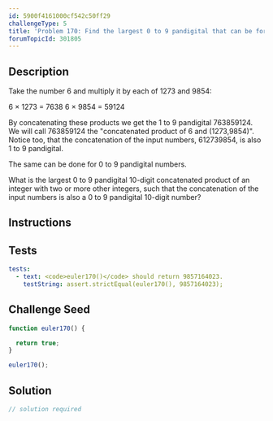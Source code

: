 ```yaml
---
id: 5900f4161000cf542c50ff29
challengeType: 5
title: 'Problem 170: Find the largest 0 to 9 pandigital that can be formed by concatenating products'
forumTopicId: 301805
---
```


## Description

<section id='description'>

Take the number 6 and multiply it by each of 1273 and 9854:

6 × 1273 = 7638 6 × 9854 = 59124

By concatenating these products we get the 1 to 9 pandigital 763859124. We will call 763859124 the "concatenated product of 6 and (1273,9854)". Notice too, that the concatenation of the input numbers, 612739854, is also 1 to 9 pandigital.

The same can be done for 0 to 9 pandigital numbers.

What is the largest 0 to 9 pandigital 10-digit concatenated product of an integer with two or more other integers, such that the concatenation of the input numbers is also a 0 to 9 pandigital 10-digit number?

</section>

## Instructions

<section id='instructions'>

</section>

## Tests

<section id='tests'>

```yml
tests:
  - text: <code>euler170()</code> should return 9857164023.
    testString: assert.strictEqual(euler170(), 9857164023);

```

</section>

## Challenge Seed

<section id='challengeSeed'>

<div id='js-seed'>

```js
function euler170() {

  return true;
}

euler170();
```

</div>

</section>

## Solution

<section id='solution'>

```js
// solution required
```

</section>
